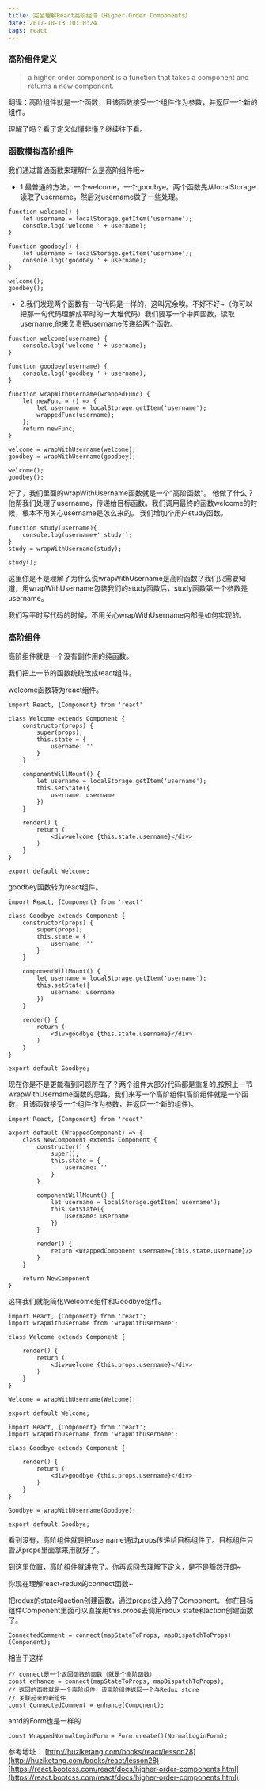 ```yaml
---
title: 完全理解React高阶组件（Higher-Order Components）
date: 2017-10-13 10:10:24
tags: react
---
```


### 高阶组件定义

> a higher-order component is a function that takes a component and returns a new component.

翻译：高阶组件就是一个函数，且该函数接受一个组件作为参数，并返回一个新的组件。

理解了吗？看了定义似懂非懂？继续往下看。

### 函数模拟高阶组件

我们通过普通函数来理解什么是高阶组件哦~
- 1.最普通的方法，一个welcome，一个goodbye。两个函数先从localStorage读取了username，然后对username做了一些处理。

```
function welcome() {
    let username = localStorage.getItem('username');
    console.log('welcome ' + username);
}

function goodbey() {
    let username = localStorage.getItem('username');
    console.log('goodbey ' + username);
}

welcome();
goodbey();
```
- 2.我们发现两个函数有一句代码是一样的，这叫冗余唉。不好不好~（你可以把那一句代码理解成平时的一大堆代码）我们要写一个中间函数，读取username,他来负责把username传递给两个函数。

```
function welcome(username) {
    console.log('welcome ' + username);
}

function goodbey(username) {
    console.log('goodbey ' + username);
}

function wrapWithUsername(wrappedFunc) {
    let newFunc = () => {
        let username = localStorage.getItem('username');
        wrappedFunc(username);
    };
    return newFunc;
}

welcome = wrapWithUsername(welcome);
goodbey = wrapWithUsername(goodbey);

welcome();
goodbey();
```

好了，我们里面的wrapWithUsername函数就是一个“高阶函数”。
他做了什么？他帮我们处理了username，传递给目标函数。我们调用最终的函数welcome的时候，根本不用关心username是怎么来的。
我们增加个用户study函数。
```
function study(username){
    console.log(username+' study');
}
study = wrapWithUsername(study);

study();
```

这里你是不是理解了为什么说wrapWithUsername是高阶函数？我们只需要知道，用wrapWithUsername包装我们的study函数后，study函数第一个参数是username。

我们写平时写代码的时候，不用关心wrapWithUsername内部是如何实现的。

### 高阶组件

高阶组件就是一个没有副作用的纯函数。

我们把上一节的函数统统改成react组件。

welcome函数转为react组件。

```
import React, {Component} from 'react'

class Welcome extends Component {
    constructor(props) {
        super(props);
        this.state = {
            username: ''
        }
    }

    componentWillMount() {
        let username = localStorage.getItem('username');
        this.setState({
            username: username
        })
    }

    render() {
        return (
            <div>welcome {this.state.username}</div>
        )
    }
}

export default Welcome;
```

goodbey函数转为react组件。

```
import React, {Component} from 'react'

class Goodbye extends Component {
    constructor(props) {
        super(props);
        this.state = {
            username: ''
        }
    }

    componentWillMount() {
        let username = localStorage.getItem('username');
        this.setState({
            username: username
        })
    }

    render() {
        return (
            <div>goodbye {this.state.username}</div>
        )
    }
}

export default Goodbye;
```

现在你是不是更能看到问题所在了？两个组件大部分代码都是重复的,按照上一节wrapWithUsername函数的思路，我们来写一个高阶组件(高阶组件就是一个函数，且该函数接受一个组件作为参数，并返回一个新的组件)。

```
import React, {Component} from 'react'

export default (WrappedComponent) => {
    class NewComponent extends Component {
        constructor() {
            super();
            this.state = {
                username: ''
            }
        }

        componentWillMount() {
            let username = localStorage.getItem('username');
            this.setState({
                username: username
            })
        }

        render() {
            return <WrappedComponent username={this.state.username}/>
        }
    }

    return NewComponent
}
```

这样我们就能简化Welcome组件和Goodbye组件。

```
import React, {Component} from 'react';
import wrapWithUsername from 'wrapWithUsername';

class Welcome extends Component {

    render() {
        return (
            <div>welcome {this.props.username}</div>
        )
    }
}

Welcome = wrapWithUsername(Welcome);

export default Welcome;
```

```
import React, {Component} from 'react';
import wrapWithUsername from 'wrapWithUsername';

class Goodbye extends Component {

    render() {
        return (
            <div>goodbye {this.props.username}</div>
        )
    }
}

Goodbye = wrapWithUsername(Goodbye);

export default Goodbye;
```

看到没有，高阶组件就是把username通过props传递给目标组件了。目标组件只管从props里面拿来用就好了。

到这里位置，高阶组件就讲完了。你再返回去理解下定义，是不是豁然开朗~

你现在理解react-redux的connect函数~

把redux的state和action创建函数，通过props注入给了Component。
你在目标组件Component里面可以直接用this.props去调用redux state和action创建函数了。

```
ConnectedComment = connect(mapStateToProps, mapDispatchToProps)(Component);
```

相当于这样

```
// connect是一个返回函数的函数（就是个高阶函数）
const enhance = connect(mapStateToProps, mapDispatchToProps);
// 返回的函数就是一个高阶组件，该高阶组件返回一个与Redux store
// 关联起来的新组件
const ConnectedComment = enhance(Component);
```

antd的Form也是一样的

```
const WrappedNormalLoginForm = Form.create()(NormalLoginForm);
```

参考地址：
	[http://huziketang.com/books/react/lesson28](http://huziketang.com/books/react/lesson28)
	[https://react.bootcss.com/react/docs/higher-order-components.html](https://react.bootcss.com/react/docs/higher-order-components.html)